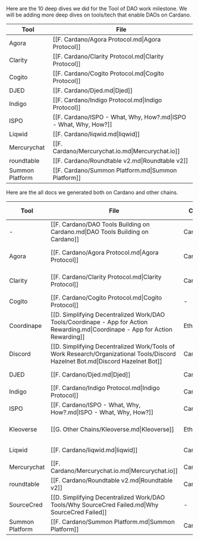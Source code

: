 
Here are the 10 deep dives we did for the Tool of DAO work milestone. We will be adding more deep dives on tools/tech that enable DAOs on Cardano.

| Tool            | File                                                             |
| --------------- | ---------------------------------------------------------------- |
| Agora           | [[F. Cardano/Agora Protocol.md\|Agora Protocol]]                 |
| Clarity         | [[F. Cardano/Clarity Protocol.md\|Clarity Protocol]]             |
| Cogito          | [[F. Cardano/Cogito Protocol.md\|Cogito Protocol]]               |
| DJED            | [[F. Cardano/Djed.md\|Djed]]                                     |
| Indigo          | [[F. Cardano/Indigo Protocol.md\|Indigo Protocol]]               |
| ISPO            | [[F. Cardano/ISPO - What, Why, How?.md\|ISPO - What, Why, How?]] |
| Liqwid          | [[F. Cardano/liqwid.md\|liqwid]]                                 |
| Mercurychat     | [[F. Cardano/Mercurychat.io.md\|Mercurychat.io]]                 |
| roundtable      | [[F. Cardano/Roundtable v2.md\|Roundtable v2]]                   |
| Summon Platform | [[F. Cardano/Summon Platform.md\|Summon Platform]]               |



Here are the all docs we generated both on Cardano and other chains. 

| Tool            | File                                                                                                                            | Chain    | Deep Dive | Author     | Date             |
| --------------- | ------------------------------------------------------------------------------------------------------------------------------- | -------- | --------- | ---------- | ---------------- |
| \-              | [[F. Cardano/DAO Tools Building on Cardano.md\|DAO Tools Building on Cardano]]                                                  | Cardano  | false     | Unknown    | Unknown          |
| Agora           | [[F. Cardano/Agora Protocol.md\|Agora Protocol]]                                                                                | Cardano  | true      | Emir Olgun | 19 February 2023 |
| Clarity         | [[F. Cardano/Clarity Protocol.md\|Clarity Protocol]]                                                                            | Cardano  | true      | Emir Olgun | 18 February 2023 |
| Cogito          | [[F. Cardano/Cogito Protocol.md\|Cogito Protocol]]                                                                              | \-       | true      | Donald     | February 2023    |
| Coordinape      | [[D. Simplifying Decentralized Work/DAO Tools/Coordinape - App for Action Rewarding.md\|Coordinape - App for Action Rewarding]] | Ethereum | false     | Unknown    | Unknown          |
| Discord         | [[D. Simplifying Decentralized Work/Tools of Work Research/Organizational Tools/Discord Hazelnet Bot.md\|Discord Hazelnet Bot]] | Cardano  | false     | Unknown    | Unknown          |
| DJED            | [[F. Cardano/Djed.md\|Djed]]                                                                                                    | Cardano  | true      | Donald     | 14 Feb 2023      |
| Indigo          | [[F. Cardano/Indigo Protocol.md\|Indigo Protocol]]                                                                              | Cardano  | true      | Donald     | February 2023    |
| ISPO            | [[F. Cardano/ISPO - What, Why, How?.md\|ISPO - What, Why, How?]]                                                                | Cardano  | true      | Unknown    | Unknown          |
| Kleoverse       | [[G. Other Chains/Kleoverse.md\|Kleoverse]]                                                                                     | Ethereum | false     | Uli        | 07 March 2023    |
| Liqwid          | [[F. Cardano/liqwid.md\|liqwid]]                                                                                                | Cardano  | true      | Donald     | 19 Feb 2023      |
| Mercurychat     | [[F. Cardano/Mercurychat.io.md\|Mercurychat.io]]                                                                                | Cardano  | true      | Harsha     | Unknown          |
| roundtable      | [[F. Cardano/Roundtable v2.md\|Roundtable v2]]                                                                                  | Cardano  | true      | Unknown    | Unknown          |
| SourceCred      | [[D. Simplifying Decentralized Work/DAO Tools/Why SourceCred Failed.md\|Why SourceCred Failed]]                                 | \-       | false     | Unknown    | Unknown          |
| Summon Platform | [[F. Cardano/Summon Platform.md\|Summon Platform]]                                                                              | Cardano  | true      | Unknown    | Unknown          |
